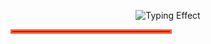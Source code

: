 <p align="center">
  <img src="https://readme-typing-svg.herokuapp.com?font=Fira+Code&size=50&duration=3000&pause=1000&color=FF5733,FF8D1A&center=true&width=700&lines=Ibrahim+Shaaban;Junior+Embedded+Engineer+And+IoT+Developer;Automotive+Engineer" alt="Typing Effect" />
</p>

<p align="center">
  <hr style="border: 3px solid #FF5733; width: 50%;">
</p>
